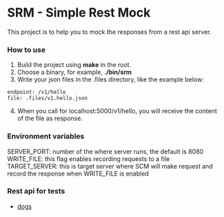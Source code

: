 # SRM - Simple Rest Mock
This project is to help you to mock the responses from a rest api server.    

### How to use
1. Build the project using **make** in the root.
2. Choose a binary, for example, **./bin/srm** 
3. Write your json files in the .files directory, like the example below:   
```
endpoint: /v1/hello
file: .files/v1.hello.json
```
4. When you call for localhost:5000/v1/hello, you will receive the content of the file as response.    

### Environment variables
SERVER_PORT: number of the where server runs, the default is 8080   
WRITE_FILE: this flag enables recording requests to a file   
TARGET_SERVER: this is target server where SCM will make request and record the response when WRITE_FILE is enabled

### Rest api for tests
- [dogs](https://dog.ceo/api/breeds/image/random)

